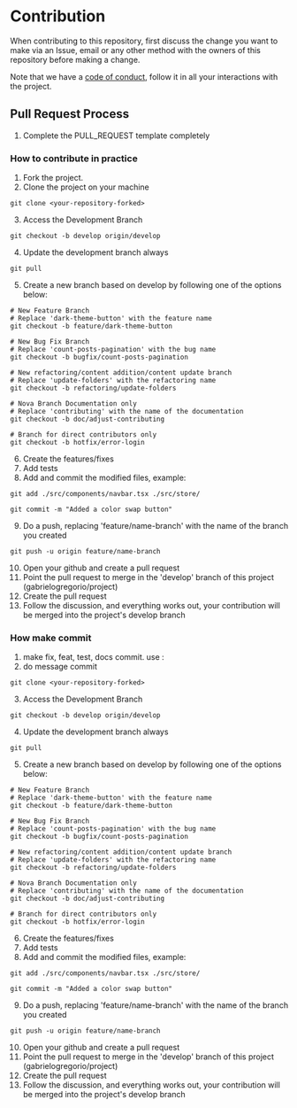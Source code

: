 # Contribution

When contributing to this repository, first discuss the change you want to make via an Issue,
email or any other method with the owners of this repository before making a change.

Note that we have a [code of conduct](CODE-OF-CONDUCT.md), follow it in all your interactions with the project.

## Pull Request Process

1.  Complete the PULL_REQUEST template completely

### How to contribute in practice

1.  Fork the project.
2.  Clone the project on your machine

```shell
git clone <your-repository-forked>
```

3.  Access the Development Branch

```shell
git checkout -b develop origin/develop
```

4.  Update the development branch always

```shell
git pull
```

5.  Create a new branch based on develop by following one of the options below:

```shell
# New Feature Branch
# Replace 'dark-theme-button' with the feature name
git checkout -b feature/dark-theme-button

# New Bug Fix Branch
# Replace 'count-posts-pagination' with the bug name
git checkout -b bugfix/count-posts-pagination

# New refactoring/content addition/content update branch
# Replace 'update-folders' with the refactoring name
git checkout -b refactoring/update-folders

# Nova Branch Documentation only
# Replace 'contributing' with the name of the documentation
git checkout -b doc/adjust-contributing

# Branch for direct contributors only
git checkout -b hotfix/error-login
```

6.  Create the features/fixes
7.  Add tests
8.  Add and commit the modified files, example:

```shell
git add ./src/components/navbar.tsx ./src/store/

git commit -m "Added a color swap button"
```

9.  Do a push, replacing 'feature/name-branch' with the name of the branch you created

```shell
git push -u origin feature/name-branch
```

10. Open your github and create a pull request
11. Point the pull request to merge in the 'develop' branch of this project (gabrielogregorio/project)
12. Create the pull request
13. Follow the discussion, and everything works out, your contribution will be merged into the project's develop branch

### How make commit

1.  make fix, feat, test, docs commit. use :
2.  do message commit

```shell
git clone <your-repository-forked>
```

3.  Access the Development Branch

```shell
git checkout -b develop origin/develop
```

4.  Update the development branch always

```shell
git pull
```

5.  Create a new branch based on develop by following one of the options below:

```shell
# New Feature Branch
# Replace 'dark-theme-button' with the feature name
git checkout -b feature/dark-theme-button

# New Bug Fix Branch
# Replace 'count-posts-pagination' with the bug name
git checkout -b bugfix/count-posts-pagination

# New refactoring/content addition/content update branch
# Replace 'update-folders' with the refactoring name
git checkout -b refactoring/update-folders

# Nova Branch Documentation only
# Replace 'contributing' with the name of the documentation
git checkout -b doc/adjust-contributing

# Branch for direct contributors only
git checkout -b hotfix/error-login
```

6.  Create the features/fixes
7.  Add tests
8.  Add and commit the modified files, example:

```shell
git add ./src/components/navbar.tsx ./src/store/

git commit -m "Added a color swap button"
```

9.  Do a push, replacing 'feature/name-branch' with the name of the branch you created

```shell
git push -u origin feature/name-branch
```

10. Open your github and create a pull request
11. Point the pull request to merge in the 'develop' branch of this project (gabrielogregorio/project)
12. Create the pull request
13. Follow the discussion, and everything works out, your contribution will be merged into the project's develop branch
